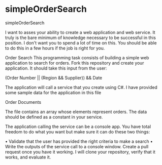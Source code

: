 # simpleOrderSearch
simpleOrderSearch


I want to asses your ability to create a web application and web service. It truly is the bare minimum of knowledge necessary to be successful in this position. I don't want you to spend a lot of time on this. You should be able to do this in a few hours if the job is right for you.

Order Search
This programming task consists of building a simple web application to search for orders. Fork this repository and create your application. It should take this input from the user:

(Order Number || (Region && Supplier)) && Date

The application will call a service that you create using C#. I have provided some sample data for the application in this file

Order Documents

The file contains an array whose elements represent orders. The data should be defined as a constant in your service.

The application calling the service can be a console app. You have total freedom to do what you want but make sure it can do these two things:

• Validate that the user has provided the right criteria to make a search 
• Write the outputs of the service call to a console window. 
Create a pull request once you have it working. I will clone your repository, verify that it works, and evaluate it.
